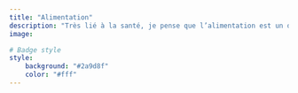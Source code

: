 ```yaml
---
title: "Alimentation"
description: "Très lié à la santé, je pense que l’alimentation est un des piliers d’une vie saine. Quoi manger, pourquoi, où trouver de bons aliments, j’essayerai de partager mes expériences."
image:

# Badge style
style:
    background: "#2a9d8f"
    color: "#fff"
---
```

